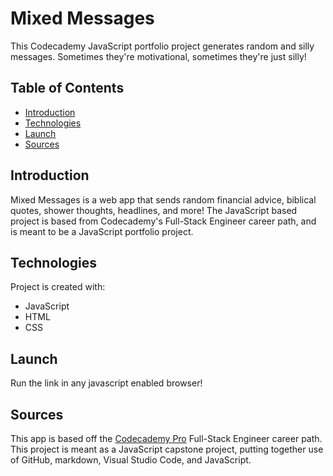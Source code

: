 # Mixed Messages
This Codecademy JavaScript portfolio project generates random and silly messages. Sometimes they're motivational, sometimes they're just silly!

## Table of Contents
- [Introduction](#introduction)
- [Technologies](#technologies)
- [Launch](#launch)
- [Sources](#sources)

## Introduction
Mixed Messages is a web app that sends random financial advice, biblical quotes, shower thoughts, headlines, and more! The JavaScript based project is based from Codecademy's Full-Stack Engineer career path, and is meant to be a JavaScript portfolio project.

## Technologies
Project is created with: 
- JavaScript
- HTML 
- CSS 

## Launch
Run the link in any javascript enabled browser!

## Sources
This app is based off the [Codecademy Pro](https://www.codecademy.com/) Full-Stack Engineer career path. This project is meant as a JavaScript capstone project, putting together use of GitHub, markdown, Visual Studio Code, and JavaScript.